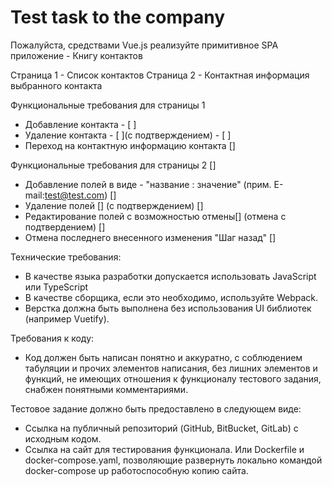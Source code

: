 # Test task to the company
Пожалуйста, средствами Vue.js реализуйте примитивное SPA приложение - Книгу контактов

Страница 1 - Список контактов
Страница 2 - Контактная информация выбранного контакта


Функциональные требования для страницы 1 
   - Добавление контакта - [ ]
   - Удаление контакта - [ ](с подтверждением) - [ ]
   - Переход на контактную информацию контакта []

 
Функциональные требования для страницы 2 []
   - Добавление полей в виде - "название : значение" (прим. E-mail:test@test.com) []
   - Удаление полей [] (с подтверждением) []
   - Редактирование полей с возможностью отмены[] (отмена с подтвердением) []
   - Отмена последнего внесенного изменения "Шаг назад" []


Технические требования:
 - В качестве языка разработки допускается использовать JavaScript или TypeScript
 - В качестве сборщика, если это необходимо, используйте Webpack.
 - Верстка должна быть выполнена без использования UI библиотек (например Vuetify).

Требования к коду:
- Код должен быть написан понятно и аккуратно, с соблюдением табуляции и прочих элементов написания, без лишних элементов и функций, не имеющих отношения к функционалу тестового задания, снабжен понятными комментариями.

Тестовое задание должно быть предоставлено в следующем виде:
- Ссылка на публичный репозиторий (GitHub, BitBucket, GitLab) с исходным кодом.
- Ссылка на сайт для тестирования функционала. Или Dockerfile и docker-compose.yaml, позволяющие развернуть локально командой docker-compose up работоспособную копию сайта.

